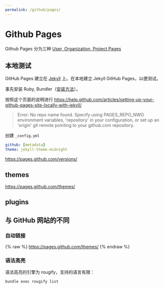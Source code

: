 ```yaml
---
permalink: /github/pages/
---
```


# Github Pages

Github Pages 分为三种 [User, Organization, Project Pages](https://help.github.com/articles/user-organization-and-project-pages/)

## 本地测试

GitHub Pages 建立在 [Jekyll](../ruby/jekyll.md) 上。在本地建立 Jekyll GitHub Pages，以便测试。

事先安装 Ruby, Bundler（[安装方法](/ruby/)）。

按照这个页面的说明进行
<https://help.github.com/articles/setting-up-your-github-pages-site-locally-with-jekyll/>

>  Error: No repo name found. Specify using PAGES_REPO_NWO environment variables, 'repository' in your configuration, or set up an 'origin' git remote pointing to your github.com repository.

创建 `_config.yml`

```yaml
github: [metadata]
theme: jekyll-theme-midnight
```

<https://pages.github.com/versions/>

## themes

<https://pages.github.com/themes/>


## plugins




## 与 GitHub 网站的不同

### 自动链接

{% raw %}
<https://pages.github.com/themes/>
{% endraw %}

### 语法高亮

语法高亮的引擎为 rougify，支持的语言有限：

```shell
bundle exec rougify list
```
